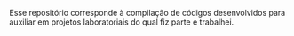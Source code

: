 Esse repositório corresponde à compilação de códigos desenvolvidos para auxiliar em projetos laboratoriais do qual fiz parte e trabalhei.  
